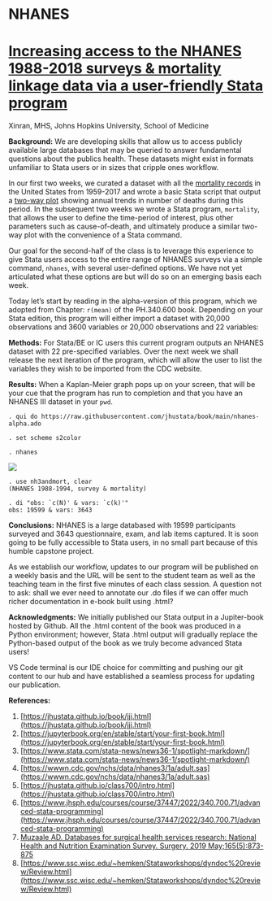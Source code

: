 # NHANES



[Increasing access to the NHANES 1988-2018 surveys & mortality linkage data via a user-friendly Stata program](#increasing-access-to-the-nhanes-1988-2018-surveys-mortality-linkage-data-via-a-user-friendly-stata-program)
===========================================================================================================================================================================================================================

Xinran, MHS, Johns Hopkins University, School of Medicine

**Background:** We are developing skills that allow us to access publicly available large databases that may be queried to answer fundamental questions about the publics health. These datasets might exist in formats unfamiliar to Stata users or in sizes that cripple ones workflow.

In our first two weeks, we curated a dataset with all the [mortality records](https://data.nber.org/mortality/) in the United States from 1959-2017 and wrote a basic Stata script that output a [two-way plot](https://jhustata.github.io/book/_downloads/9359d2ae4f8ad2efcfe2fd34e3547c35/mortality.png) showing annual trends in number of deaths during this period. In the subsequent two weeks we wrote a Stata program, `mortality`, that allows the user to define the time-period of interest, plus other parameters such as cause-of-death, and ultimately produce a similar two-way plot with the convenience of a Stata command.

Our goal for the second-half of the class is to leverage this experience to give Stata users access to the entire range of NHANES surveys via a simple command, `nhanes`, with several user-defined options. We have not yet articulated what these options are but will do so on an emerging basis each week.

Today let’s start by reading in the alpha-version of this program, which we adopted from Chapter: `r(mean)` of the PH.340.600 book. Depending on your Stata edition, this program will either import a dataset with 20,000 observations and 3600 variables or 20,000 observations and 22 variables:

**Methods:** For Stata/BE or IC users this current program outputs an NHANES dataset with 22 pre-specified variables. Over the next week we shall release the next iteration of the program, which will allow the user to list the variables they wish to be imported from the CDC website.

**Results:** When a Kaplan-Meier graph pops up on your screen, that will be your cue that the program has run to completion and that you have an NHANES III dataset in your `pwd`.

    . qui do https://raw.githubusercontent.com/jhustata/book/main/nhanes-alpha.ado      
    
    . set scheme s2color
    
    . nhanes
    
    

![](Graph1.svg)

    . use nh3andmort, clear
    (NHANES 1988-1994, survey & mortality)
    
    . di "obs: `c(N)' & vars: `c(k)'"      
    obs: 19599 & vars: 3643
    
    

**Conclusions:** NHANES is a large databased with 19599 participants surveyed and 3643 questionnaire, exam, and lab items captured. It is soon going to be fully accessible to Stata users, in no small part because of this humble capstone project.

As we establish our workflow, updates to our program will be published on a weekly basis and the URL will be sent to the student team as well as the teaching team in the first five minutes of each class session. A question not to ask: shall we ever need to annotate our .do files if we can offer much richer documentation in e-book built using .html?

**Acknowledgments:** We initially published our Stata output in a Jupiter-book hosted by Github. All the .html content of the book was produced in a Python environment; however, Stata .html output will gradually replace the Python-based output of the book as we truly become advanced Stata users!

VS Code terminal is our IDE choice for committing and pushing our git content to our hub and have established a seamless process for updating our publication.

**References:**

1.  [https://jhustata.github.io/book/jjj.html](https://jhustata.github.io/book/jjj.html)
2.  [https://jupyterbook.org/en/stable/start/your-first-book.html](https://jupyterbook.org/en/stable/start/your-first-book.html)
3.  [https://www.stata.com/stata-news/news36-1/spotlight-markdown/](https://www.stata.com/stata-news/news36-1/spotlight-markdown/)
4.  [https://wwwn.cdc.gov/nchs/data/nhanes3/1a/adult.sas](https://wwwn.cdc.gov/nchs/data/nhanes3/1a/adult.sas)
5.  [https://jhustata.github.io/class700/intro.html](https://jhustata.github.io/class700/intro.html)
6.  [https://www.jhsph.edu/courses/course/37447/2022/340.700.71/advanced-stata-programming](https://www.jhsph.edu/courses/course/37447/2022/340.700.71/advanced-stata-programming)
7.  [Muzaale AD. Databases for surgical health services research: National Health and Nutrition Examination Survey. Surgery. 2019 May;165(5):873-875](https://www.surgjournal.com/article/S0039-6060(18)30076-X/fulltext)
8.  [https://www.ssc.wisc.edu/~hemken/Stataworkshops/dyndoc%20review/Review.html](https://www.ssc.wisc.edu/~hemken/Stataworkshops/dyndoc%20review/Review.html)
